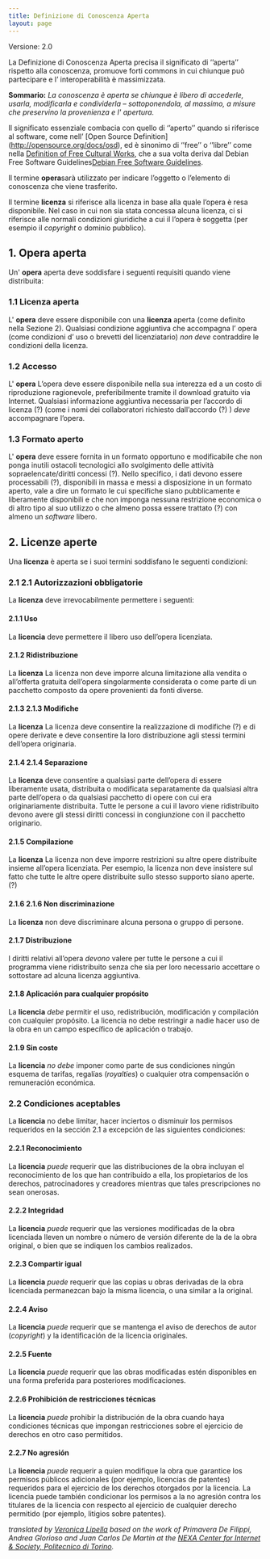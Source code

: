 ```yaml
---
title: Definizione di Conoscenza Aperta
layout: page
---
```


Versione: 2.0

La Definizione di Conoscenza Aperta precisa il significato di ‘’aperta’’ rispetto alla conoscenza, promuove forti commons in cui chiunque può partecipare e l’ interoperabilità è massimizzata.

**Sommario:** *La conoscenza è aperta se chiunque è libero di accederle, usarla, modificarla e condividerla – sottoponendola, al massimo, a misure che preservino la provenienza e l' apertura.*

Il significato essenziale combacia con quello di ‘’aperto’’ quando si riferisce al software, come nell’  [Open Source Definition] (http://opensource.org/docs/osd), ed è sinonimo di ‘’free’’ o ‘’libre’’ come nella  [Definition of Free Cultural Works](http://freedomdefined.org/Definition/Es), che a sua volta deriva dal Debian Free Software Guidelines[Debian Free Software Guidelines](http://www.debian.org/social_contract).


Il termine  **opera**sarà utilizzato per indicare l’oggetto o l’elemento di conoscenza che viene trasferito.

Il termine **licenza** si riferisce alla licenza in base alla quale l’opera è resa disponibile. Nel caso in cui non sia stata concessa alcuna licenza, ci si riferisce alle normali condizioni giuridiche a cui il l’opera è soggetta (per esempio il *copyright* o dominio pubblico).

## 1. Opera aperta
Un' **opera** aperta deve soddisfare i seguenti requisiti quando viene distribuita:

### 1.1 Licenza aperta

L' **opera** deve essere disponibile con una  **licenza** aperta (come definito nella Sezione 2). Qualsiasi condizione aggiuntiva che accompagna l’ opera (come condizioni d’ uso o brevetti del licenziatario) *non deve* contraddire le condizioni della licenza.


### 1.2 Accesso

L' **opera** L’opera deve essere disponibile nella sua interezza ed a un costo di riproduzione ragionevole, preferibilmente tramite il download gratuito via Internet. Qualsiasi informazione aggiuntiva necessaria per l’accordo di licenza (?) (come i nomi dei collaboratori richiesto dall’accordo (?) ) *deve* accompagnare l’opera.

### 1.3 Formato aperto

L' **opera** deve essere fornita in un formato opportuno e modificabile che non ponga inutili ostacoli tecnologici allo svolgimento delle attività sopraelencate/diritti concessi (?). Nello specifico, i dati devono essere processabili (?), disponibili in massa e messi a disposizione in un formato aperto, vale a dire un formato le cui specifiche siano pubblicamente e liberamente disponibili e che non imponga nessuna restrizione economica o di altro tipo al suo utilizzo o che almeno possa essere trattato (?) con almeno un *software* libero.


## 2. Licenze aperte

Una **licenza** è aperta se i suoi termini soddisfano le seguenti condizioni:

### 2.1 2.1	Autorizzazioni obbligatorie

La **licenza** deve irrevocabilmente permettere i seguenti:


#### 2.1.1 Uso

La **licencia** deve permettere il libero uso dell’opera licenziata.

#### 2.1.2 Ridistribuzione

La **licenza** La licenza non deve imporre alcuna limitazione alla vendita o all’offerta gratuita dell’opera singolarmente considerata o come parte di un pacchetto composto da opere provenienti da fonti diverse. 

#### 2.1.3 2.1.3	Modifiche

La **licenza** La licenza deve consentire la realizzazione di modifiche (?) e di opere derivate e deve consentire la loro distribuzione agli stessi termini dell’opera originaria.


#### 2.1.4 2.1.4	Separazione

La **licenza** deve consentire a qualsiasi parte dell’opera di essere    liberamente usata, distribuita o modificata separatamente da qualsiasi altra parte dell’opera o da qualsiasi pacchetto di opere con cui era originariamente distribuita. Tutte le persone a cui il lavoro viene ridistribuito devono avere gli stessi diritti concessi in congiunzione con il pacchetto originario.

#### 2.1.5 Compilazione

La **licenza** La licenza non deve imporre restrizioni su altre opere distribuite insieme all’opera licenziata. Per esempio, la licenza non deve insistere sul fatto che tutte le altre opere distribuite sullo stesso supporto siano aperte. (?)

#### 2.1.6 2.1.6	Non discriminazione

La **licenza** non deve discriminare alcuna persona o gruppo di persone.

#### 2.1.7 Distribuzione

I diritti relativi all’opera  *devono* valere per tutte le persone a cui il programma viene ridistribuito senza che sia per loro necessario accettare o sottostare ad alcuna licenza aggiuntiva.

#### 2.1.8 Aplicación para cualquier propósito

La **licencia** *debe* permitir el uso, redistribución, modificación y compilación con cualquier propósito. La licencia no debe restringir a nadie hacer uso de la obra en un campo específico de aplicación o trabajo.

#### 2.1.9 Sin coste

La **licencia** *no debe* imponer como parte de sus condiciones ningún esquema de tarifas, regalías (*royalties*) o cualquier otra compensación o remuneración económica.

### 2.2 Condiciones aceptables

La **licencia** no debe limitar, hacer inciertos o disminuir los permisos requeridos en la sección 2.1 a excepción de las siguientes condiciones:

#### 2.2.1 Reconocimiento

La **licencia** *puede* requerir que las distribuciones de la obra incluyan el reconocimiento de los que han contribuido a ella, los propietarios de los derechos, patrocinadores y creadores mientras que tales prescripciones no sean onerosas.

#### 2.2.2 Integridad

La **licencia** *puede* requerir que las versiones modificadas de la obra licenciada lleven un nombre o número de versión diferente de la de la obra original, o bien que se indiquen los cambios realizados.

#### 2.2.3 Compartir igual

La **licencia** *puede* requerir que las copias u obras derivadas de la obra licenciada permanezcan bajo la misma licencia, o una similar a la original.

#### 2.2.4 Aviso

La **licencia** *puede* requerir que se mantenga el aviso de derechos de autor (*copyright*) y la identificación de la licencia originales.

#### 2.2.5 Fuente

La **licencia** *puede* requerir que las obras modificadas estén disponibles en una forma preferida para posteriores modificaciones.

#### 2.2.6 Prohibición de restricciones técnicas

La **licencia** *puede* prohibir la distribución de la obra cuando haya condiciones técnicas que impongan restricciones sobre el ejercicio de derechos en otro caso permitidos.

#### 2.2.7 No agresión

La **licencia** *puede* requerir a quien modifique la obra que garantice los permisos públicos adicionales (por ejemplo, licencias de patentes) requeridos para el ejercicio de los derechos otorgados por la licencia. La licencia puede también condicionar los permisos a la no agresión contra los titulares de la licencia con respecto al ejercicio de cualquier derecho permitido (por ejemplo, litigios sobre patentes).

*translated by [Veronica Lipella](mailto:veronica.lipella@gmail.com) based on the work of  Primavera De Filippi, Andrea Glorioso and Juan Carlos De Martin at the [NEXA Center for Internet & Society, Politecnico di Torino](http://nexa.polito.it/).*
